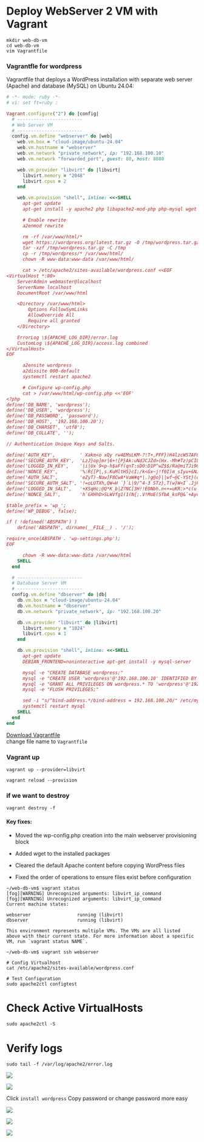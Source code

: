 # Deploy WebServer 2 VM with Vagrant

```
mkdir web-db-vm
cd web-db-vm
vim Vagrantfile
```

### Vagrantfle for wordpress

Vagrantfile that deploys a WordPress installation with separate web server (Apache) and database (MySQL) on Ubuntu 24.04:

```ruby
# -*- mode: ruby -*-
# vi: set ft=ruby :

Vagrant.configure("2") do |config|
  # ------------------------
  # Web Server VM
  # ------------------------
  config.vm.define "webserver" do |web|
    web.vm.box = "cloud-image/ubuntu-24.04"
    web.vm.hostname = "webserver"
    web.vm.network "private_network", ip: "192.168.100.10"
    web.vm.network "forwarded_port", guest: 80, host: 8080

    web.vm.provider "libvirt" do |libvirt|
      libvirt.memory = "2048"
      libvirt.cpus = 2
    end

    web.vm.provision "shell", inline: <<-SHELL
      apt-get update
      apt-get install -y apache2 php libapache2-mod-php php-mysql wget tar unzip

      # Enable rewrite
      a2enmod rewrite

      rm -rf /var/www/html/*
      wget https://wordpress.org/latest.tar.gz -O /tmp/wordpress.tar.gz
      tar -xzf /tmp/wordpress.tar.gz -C /tmp
      cp -r /tmp/wordpress/* /var/www/html/
      chown -R www-data:www-data /var/www/html/

      cat > /etc/apache2/sites-available/wordpress.conf <<EOF
<VirtualHost *:80>
    ServerAdmin webmaster@localhost
    ServerName localhost
    DocumentRoot /var/www/html

    <Directory /var/www/html>
        Options FollowSymLinks
        AllowOverride All
        Require all granted
    </Directory>

    ErrorLog \${APACHE_LOG_DIR}/error.log
    CustomLog \${APACHE_LOG_DIR}/access.log combined
</VirtualHost>
EOF

      a2ensite wordpress
      a2dissite 000-default
      systemctl restart apache2

      # Configure wp-config.php
      cat > /var/www/html/wp-config.php <<'EOF'
<?php
define('DB_NAME', 'wordpress');
define('DB_USER', 'wordpress');
define('DB_PASSWORD', 'password');
define('DB_HOST', '192.168.100.20');
define('DB_CHARSET', 'utf8');
define('DB_COLLATE', '');

// Authentication Unique Keys and Salts.

define('AUTH_KEY',         ' Xakm<o xQy rw4EMsLKM-?!T+,PFF})H4lzcW57AF0U@N@< >M%G4Yt>f`z]MON');
define('SECURE_AUTH_KEY',  'LzJ}op]mr|6+![P}Ak:uNdJCJZd>(Hx.-Mh#Tz)pCIU#uGEnfFz|f ;;eU%/U^O~');
define('LOGGED_IN_KEY',    '|i|Ux`9<p-h$aFf(qnT:sDO:D1P^wZ$$/Ra@miTJi9G;ddp_<q}6H1)o|a +&JCM');
define('NONCE_KEY',        '%:R{[P|,s.KuMltH5}cI;/k<Gx~j!f0I)m_sIyu+&NJZ)-iO>z7X>QYR0Z_XnZ@|');
define('AUTH_SALT',        'eZyT)-Naw]F8CwA*VaW#q*|.)g@o}||wf~@C-YSt}(dh_r6EbI#A,y|nU2{B#JBW');
define('SECURE_AUTH_SALT', '!=oLUTXh,QW=H `}`L|9/^4-3 STz},T(w}W<I`.JjPi)<Bmf1v,HpGe}T1:Xt7n');
define('LOGGED_IN_SALT',   '+XSqHc;@Q*K_b|Z?NC[3H!!EONbh.n<+=uKR:>*c(u`g~EJBf#8u#R{mUEZrozmm');
define('NONCE_SALT',       'h`GXHhD>SLWVfg1(1(N{;.V!MoE(SfbA_ksP@&`+AycHcAV$+?@3q+rxV{%^VyKT');

$table_prefix = 'wp_';
define('WP_DEBUG', false);

if ( !defined('ABSPATH') )
    define('ABSPATH', dirname(__FILE__) . '/');

require_once(ABSPATH . 'wp-settings.php');
EOF

      chown -R www-data:www-data /var/www/html
    SHELL
  end

  # ------------------------
  # Database Server VM
  # ------------------------
  config.vm.define "dbserver" do |db|
    db.vm.box = "cloud-image/ubuntu-24.04"
    db.vm.hostname = "dbserver"
    db.vm.network "private_network", ip: "192.168.100.20"

    db.vm.provider "libvirt" do |libvirt|
      libvirt.memory = "1024"
      libvirt.cpus = 1
    end

    db.vm.provision "shell", inline: <<-SHELL
      apt-get update
      DEBIAN_FRONTEND=noninteractive apt-get install -y mysql-server

      mysql -e "CREATE DATABASE wordpress;"
      mysql -e "CREATE USER 'wordpress'@'192.168.100.10' IDENTIFIED BY 'password';"
      mysql -e "GRANT ALL PRIVILEGES ON wordpress.* TO 'wordpress'@'192.168.100.10';"
      mysql -e "FLUSH PRIVILEGES;"

      sed -i "s/^bind-address.*/bind-address = 192.168.100.20/" /etc/mysql/mysql.conf.d/mysqld.cnf
      systemctl restart mysql
    SHELL
  end
end

```

[Download Vagrantfile](./VagrantfileWordPress)  
change file name to `Vagrantfile`

### Vagrant up
```
vagrant up --provider=libvirt

vagrant reload --provision
```

### if we want to destroy
```
vagrant destroy -f
```

#### Key fixes: 

- Moved the wp-config.php creation into the main webserver provisioning block

- Added wget to the installed packages

- Cleared the default Apache content before copying WordPress files

- Fixed the order of operations to ensure files exist before configuration




```
~/web-db-vm$ vagrant status
[fog][WARNING] Unrecognized arguments: libvirt_ip_command
[fog][WARNING] Unrecognized arguments: libvirt_ip_command
Current machine states:

webserver                 running (libvirt)
dbserver                  running (libvirt)

This environment represents multiple VMs. The VMs are all listed
above with their current state. For more information about a specific
VM, run `vagrant status NAME`.
```

```
~/web-db-vm$ vagrant ssh webserver

# Config Virtualhost
cat /etc/apache2/sites-available/wordpress.conf 

# Test Configuration
sudo apache2ctl configtest
```

# Check Active VirtualHosts
```
sudo apache2ctl -S
```
# Verify logs
```
sudo tail -f /var/log/apache2/error.log
```

![](./images/wordpress-installation.png)

![](./images/wordpress-install.png)

Click `install wordpress`  Copy password or change password more easy

![](./images/wordpress-login.png)

![](./images/wordpress-login2.png)

![](./images/welcome-to-wordpress.png)
